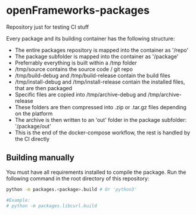 # openFrameworks-packages
Repository just for testing CI stuff

Every package and its building container has the following structure:
 - The entire packages repository is mapped into the container as '/repo'
 - The package subfolder is mapped into the container as '/package'
 - Preferrably everything is built within a /tmp folder
 - /tmp/source contains the source code / git repo
 - /tmp/build-debug and /tmp/build-release contain the build files
 - /tmp/install-debug and /tmp/install-release contain the installed files, that are then packaged
 - Specific files are copied into /tmp/archive-debug and /tmp/archive-release
 - These folders are then compressed into .zip or .tar.gz files depending on the platform
 - The archive is then written to an 'out' folder in the package subfolder: '/package/out'
 - This is the end of the docker-compose workflow, the rest is handled by the CI directly

## Building manually

You must have all requirements installed to compile the package.
Run the following command in the root directory of this repository:

```bash
python -m packages.<package>.build # Or 'python3'

#Example:
# python -m packages.libcurl.build
```